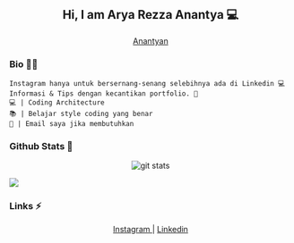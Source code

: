 <!--
**anantyan/anantyan** is a ✨ _special_ ✨ repository because its `README.md` (this file) appears on your GitHub profile.

Here are some ideas to get you started:

- 🔭 I’m currently working on ...
- 🌱 I’m currently learning ...
- 👯 I’m looking to collaborate on ...
- 🤔 I’m looking for help with ...
- 💬 Ask me about ...
- 📫 How to reach me: ...
- 😄 Pronouns: ...
- ⚡ Fun fact: ...
-->

<div align="center">
  <h2> Hi, I am Arya Rezza Anantya 💻 </h2>
  <p><a href="https://www.linkedin.com/in/anantyan/">Anantyan</a></p>
</div>

### Bio 👨‍🦱

```
Instagram hanya untuk bersernang-senang selebihnya ada di Linkedin 💻 
Informasi & Tips dengan kecantikan portfolio. 🌈
💻 | Coding Architecture
📚 | Belajar style coding yang benar
💬 | Email saya jika membutuhkan
```

### Github Stats 💯
<div align="center">
  <img src="https://github-readme-stats.vercel.app/api/?username=anantyan&show_icons=true" alt="git stats">
</div>

![](https://github-readme-stats.vercel.app/api/top-langs/?username=anantyan)

### Links ⚡
<div align="center">
  <a href="https://www.instagram.com/anantyan"> Instagram </a> | <a href="https://www.linkedin.com/in/anantyan/"> Linkedin </a>
</div>
